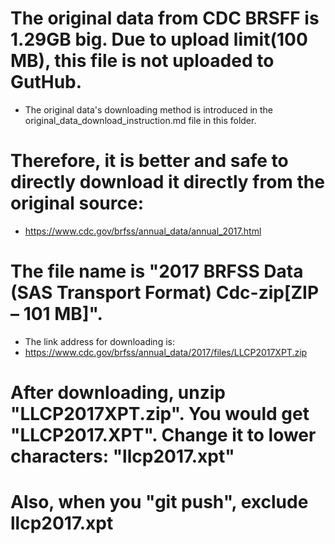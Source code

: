 # The original data from CDC BRSFF is 1.29GB big. Due to upload limit(100 MB), this file is not uploaded to GutHub.
 - The original data's downloading method is introduced in the original_data_download_instruction.md file in this folder.

# Therefore, it is better and safe to directly download it directly from the original source:
 - https://www.cdc.gov/brfss/annual_data/annual_2017.html

# The file name is "2017 BRFSS Data (SAS Transport Format) Cdc-zip[ZIP – 101 MB]".
 - The link address for downloading is:
 - https://www.cdc.gov/brfss/annual_data/2017/files/LLCP2017XPT.zip

# After downloading, unzip "LLCP2017XPT.zip". You would get "LLCP2017.XPT". Change it to lower characters: "llcp2017.xpt" 

# Also, when you "git push", exclude llcp2017.xpt
